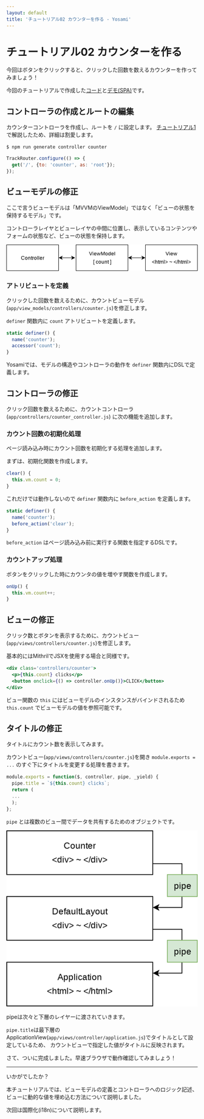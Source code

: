 ```yaml
---
layout: default
title: 'チュートリアル02 カウンターを作る - Yosami'
---
```


# チュートリアル02 カウンターを作る
今回はボタンをクリックすると、クリックした回数を数えるカウンターを作ってみましょう！

今回のチュートリアルで作成した[コード](https://github.com/yosami-framework/yosami-tutorial/tree/master/02_counter)と[デモ(SPA)](https://yosami-framework.github.io/demoes/02_counter/)です。

## コントローラの作成とルートの編集
カウンターコントローラを作成し、ルートを `/` に設定します。
[チュートリアル1](/ja/tutorials/01_hello_world)で解説したため、詳細は割愛します。

```shell
$ npm run generate controller counter
```

```javascript
TrackRouter.configure(() => {
  get('/', {to: 'counter', as: 'root'});
});
```

## ビューモデルの修正
ここで言うビューモデルは「MVVMのViewModel」ではなく「ビューの状態を保持するモデル」です。

コントローラレイヤとビューレイヤの中間に位置し、表示しているコンテンツやフォームの状態など、ビューの状態を保持します。

![ビューモデルのコンセプト](/assets/images/concepts/viewmodel.png)


### アトリビュートを定義
クリックした回数を数えるために、カウントビューモデル(`app/view_models/controllers/counter.js`)を修正します。

`definer` 関数内に `count` アトリビュートを定義します。

```javascript
static definer() {
  name('counter');
  accessor('count');
}
```

Yosamiでは、モデルの構造やコントローラの動作を `definer` 関数内にDSLで定義します。

## コントローラの修正
クリック回数を数えるために、カウントコントローラ (`app/controllers/counter_controller.js`) に次の機能を追加します。

### カウント回数の初期化処理
ページ読み込み時にカウント回数を初期化する処理を追加します。

まずは、初期化関数を作成します。

```javascript
clear() {
  this.vm.count = 0;
}
```

これだけでは動作しないので `definer` 関数内に `before_action` を定義します。

```javascript
static definer() {
  name('counter');
  before_action('clear');
}
```

`before_action` はページ読み込み前に実行する関数を指定するDSLです。

### カウントアップ処理
ボタンをクリックした時にカウンタの値を増やす関数を作成します。

```javascript
onUp() {
  this.vm.count++;
}
```

## ビューの修正
クリック数とボタンを表示するために、カウントビュー(`app/views/controllers/counter.js`)を修正します。

基本的にはMithrilでJSXを使用する場合と同様です。

```jsx
<div class='controllers/counter'>
  <p>{this.count} clicks</p>
  <button onclick={() => controller.onUp()}>CLICK</button>
</div>
```

ビュー関数の `this` にはビューモデルのインスタンスがバインドされるため `this.count` でビューモデルの値を参照可能です。

## タイトルの修正
タイトルにカウント数を表示してみます。

カウントビュー(`app/views/controllers/counter.js`)を開き `module.exports = ...` のすぐ下にタイトルを変更する処理を書きます。

```jsx
module.exports = function($, controller, pipe, _yield) {
  pipe.title = `${this.count} clicks`;
  return (
  ...
  );
};
```

`pipe` とは複数のビュー間でデータを共有するためのオブジェクトです。

![パイプのコンセプト](/assets/images/concepts/pipe.png)

pipeは次々と下層のレイヤーに渡されていきます。

`pipe.title`は最下層のApplicationView(`app/views/controller/application.js`)でタイトルとして設定しているため、
カウントビューで指定した値がタイトルに反映されます。

さて、ついに完成しました。早速ブラウザで動作確認してみましょう！

----
いかがでしたか？

本チュートリアルでは、ビューモデルの定義とコントローラへのロジック記述、ビューに動的な値を埋め込む方法について説明しました。

次回は国際化(i18n)について説明します。
